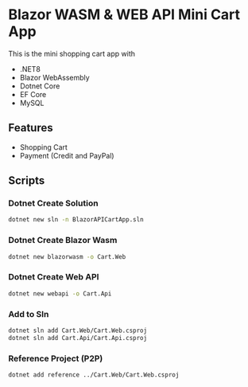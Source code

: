 # Blazor WASM & WEB API Mini Cart App

This is the mini shopping cart app with

- .NET8
- Blazor WebAssembly
- Dotnet Core
- EF Core
- MySQL

## Features

- Shopping Cart
- Payment (Credit and PayPal)

## Scripts

### Dotnet Create Solution

```bash
dotnet new sln -n BlazorAPICartApp.sln
```

### Dotnet Create Blazor Wasm

```bash
dotnet new blazorwasm -o Cart.Web
```

### Dotnet Create Web API

```bash
dotnet new webapi -o Cart.Api
```

### Add to Sln

```bash
dotnet sln add Cart.Web/Cart.Web.csproj
dotnet sln add Cart.Api/Cart.Api.csproj
```

### Reference Project (P2P)

```bash
dotnet add reference ../Cart.Web/Cart.Web.csproj
```